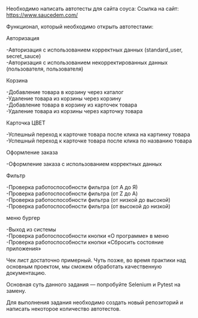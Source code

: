 Необходимо написать автотесты для сайта соуса: Ссылка на сайт: https://www.saucedem.com/

Функционал, который необходимо открыть автотестами:

Авторизация

-Авторизация с использованием корректных данных (standard_user, secret_sauce)  
-Авторизация с использованием некорректированных данных (пользователя, пользователя)

Корзина

-Добавление товара в корзину через каталог  
-Удаление товара из корзины через корзину  
-Добавление товара в корзину из карточек товара  
-Удаление товара из корзины через карточку товара  

Карточка ЦВЕТ

-Успешный переход к карточке товара после клика на картинку товара  
-Успешный переход к карточке товара после клика по названию товара

Оформление заказа

-Оформление заказа с использованием корректных данных  

Фильтр

-Проверка работоспособности фильтра (от А до Я)  
-Проверка работоспособности фильтра (от Z до A)  
-Проверка работоспособности фильтра (от низкой до высокой)  
-Проверка работоспособности фильтра (от высокой до низкой)  

меню бургер

-Выход из системы  
-Проверка работоспособности кнопки «О программе» в меню  
-Проверка работоспособности кнопки «Сбросить состояние приложения»  

Чек лист достаточно примерный. Чуть позже, во время практики над основным проектом, мы сможем обработать качественную документацию.

Основная суть данного задания — попробуйте Selenium и Pytest на замену.

Для выполнения задания необходимо создать новый репозиторий и написать некоторое количество автотестов.
